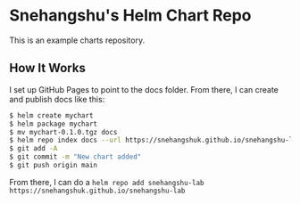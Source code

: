 # Snehangshu's Helm Chart Repo

This is an example charts repository.

## How It Works
I set up GitHub Pages to point to the docs folder. From there, I can create and publish docs like this:

```bash 
$ helm create mychart
$ helm package mychart
$ mv mychart-0.1.0.tgz docs
$ helm repo index docs --url https://snehangshuk.github.io/snehangshu-lab
$ git add -A
$ git commit -m "New chart added"
$ git push origin main
```

From there, I can do a `helm repo add snehangshu-lab https://snehangshuk.github.io/snehangshu-lab`
